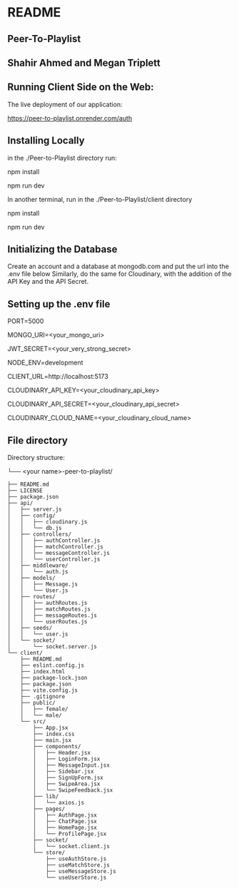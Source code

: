 # README

## Peer-To-Playlist

## Shahir Ahmed and Megan Triplett

## Running Client Side on the Web:

The live deployment of our application:  

https://peer-to-playlist.onrender.com/auth  

## Installing Locally
in the ./Peer-to-Playlist directory run:

npm install  

npm run dev 

In another terminal, run in the ./Peer-to-Playlist/client directory 

npm install 

npm run dev 

## Initializing the Database
Create an account and a database at mongodb.com and put the url into the .env file below
Similarly, do the same for Cloudinary, with the addition of the API Key and the API Secret.

## Setting up the .env file

PORT=5000

MONGO_URI=\<your_mongo_uri>

JWT_SECRET=\<your_very_strong_secret>

NODE_ENV=development

CLIENT_URL=http://localhost:5173

CLOUDINARY_API_KEY=\<your_cloudinary_api_key>

CLOUDINARY_API_SECRET=\<your_cloudinary_api_secret>

CLOUDINARY_CLOUD_NAME=\<your_cloudinary_cloud_name>

## File directory

Directory structure:

└── \<your name>-peer-to-playlist/

    ├── README.md
    ├── LICENSE
    ├── package.json
    ├── api/
    │   ├── server.js
    │   ├── config/
    │   │   ├── cloudinary.js
    │   │   └── db.js
    │   ├── controllers/
    │   │   ├── authController.js
    │   │   ├── matchController.js
    │   │   ├── messageController.js
    │   │   └── userController.js
    │   ├── middleware/
    │   │   └── auth.js
    │   ├── models/
    │   │   ├── Message.js
    │   │   └── User.js
    │   ├── routes/
    │   │   ├── authRoutes.js
    │   │   ├── matchRoutes.js
    │   │   ├── messageRoutes.js
    │   │   └── userRoutes.js
    │   ├── seeds/
    │   │   └── user.js
    │   └── socket/
    │       └── socket.server.js
    └── client/
        ├── README.md
        ├── eslint.config.js
        ├── index.html
        ├── package-lock.json
        ├── package.json
        ├── vite.config.js
        ├── .gitignore
        ├── public/
        │   ├── female/
        │   └── male/
        └── src/
            ├── App.jsx
            ├── index.css
            ├── main.jsx
            ├── components/
            │   ├── Header.jsx
            │   ├── LoginForm.jsx
            │   ├── MessageInput.jsx
            │   ├── Sidebar.jsx
            │   ├── SignUpForm.jsx
            │   ├── SwipeArea.jsx
            │   └── SwipeFeedback.jsx
            ├── lib/
            │   └── axios.js
            ├── pages/
            │   ├── AuthPage.jsx
            │   ├── ChatPage.jsx
            │   ├── HomePage.jsx
            │   └── ProfilePage.jsx
            ├── socket/
            │   └── socket.client.js
            └── store/
                ├── useAuthStore.js
                ├── useMatchStore.js
                ├── useMessageStore.js
                └── useUserStore.js

